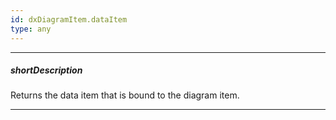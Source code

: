 ```yaml
---
id: dxDiagramItem.dataItem
type: any
---
```

---
##### shortDescription
Returns the data item that is bound to the diagram item.

---
